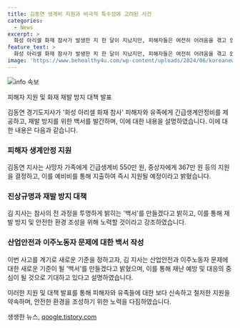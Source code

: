 ```yaml
---
title: 김동연 생계비 지원과 비극적 특수성에 고려된 사건
categories:
  - News
excerpt: >
  화성 아리셀 화재 참사가 발생한 지 한 달이 지났지만, 피해자들은 여전히 어려움을 겪고 있다. 이에 경기도는 피해자와 유족에 대한 긴급생계안정 지원을 결정했으며, 재발 방지를 위해 백서를 발간할 예정이다. 또한, 리튬 취급 사업장의 중간 점검 결과와 관련하여 위반 사항을 확인하고, 조치에 대한 내용도 공개했다. 또한, 피해자와 유가족을 1:1로 매칭하여 지원하고 있으며, 이민사회국 신설 등 새로운 정책도 발표했다. 이러한 노력들을 통해 안전한 경기도를 만들고자 하는데, 이에 대한 지속적인 관심과 조치가 필요하다.
feature_text: >
  화성 아리셀 화재 참사가 발생한 지 한 달이 지났지만, 피해자들은 여전히 어려움을 겪고 있다. 이에 경기도는 피해자와 유족에 대한 긴급생계안정 지원을 결정했으며, 재발 방지를 위해 백서를 발간할 예정이다. 또한, 리튬 취급 사업장의 중간 점검 결과와 관련하여 위반 사항을 확인하고, 조치에 대한 내용도 공개했다. 또한, 피해자와 유가족을 1:1로 매칭하여 지원하고 있으며, 이민사회국 신설 등 새로운 정책도 발표했다. 이러한 노력들을 통해 안전한 경기도를 만들고자 하는데, 이에 대한 지속적인 관심과 조치가 필요하다.
image: 'https://www.behealthy4u.com/wp-content/uploads/2024/06/koreanews.jpg'
---
```


<p><img src="https://www.behealthy4u.com/wp-content/uploads/2024/06/koreanews.jpg" alt="info 속보" /></p>

<p>피해자 지원 및 화재 재발 방지 대책 발표</p>

<p>김동연 경기도지사가 '화성 아리셀 화재 참사' 피해자와 유족에게 긴급생계안정비를 제공하고, 재발 방지를 위한 백서를 발간하며, 이에 대한 내용을 설명하였습니다. 이에 대한 내용은 다음과 같습니다. </p>

<h3>피해자 생계안정 지원</h3>

<p>김동연 지사는 사망자 가족에게 긴급생계비 550만 원, 중상자에게 367만 원 등의 지원을 결정하고, 이를 예비비를 통해 지출하여 즉시 지원될 예정이라고 밝혔습니다.</p>

<h3>진상규명과 재발 방지 대책</h3>

<p>김 지사는 참사의 전 과정을 투명하게 밝히는 '백서'를 만들겠다고 밝히고, 이를 통해 재발 방지 및 안전한 환경 조성을 위해 노력할 것이라고 강조하였습니다.</p>

<h3>산업안전과 이주노동자 문제에 대한 백서 작성</h3>

<p>이번 사고를 계기로 새로운 기준을 정하고자, 김 지사는 산업안전과 이주노동자 문제에 대한 새로운 기준이 될 '백서'를 만들겠다고 밝혔으며, 이를 통해 재난 예방 및 대응의 중심이 될 것으로 기대하고 있다고 설명하였습니다.</p>

<p>이러한 지원 및 대책 발표를 통해 피해자와 유족들에 대한 보다 신속하고 철저한 지원을 약속하며, 안전한 환경을 조성하기 위한 노력을 다짐하였습니다.</p>
생생한 뉴스, <a href="https://qoogle.tistory.com" rel="dofollow">qoogle.tistory.com</a>


